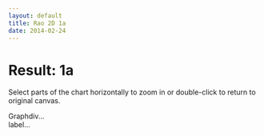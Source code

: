 ```yaml
---
layout: default
title: Rao 2D 1a
date: 2014-02-24
---
```


<script type="text/javascript" src="dygraph-combined.js"></script>

<div id="wrap">
<h1>Result: 1a</h1>
<div><p>Select parts of the chart horizontally to zoom in or double-click to return to original canvas.</p></div>
<div id="graphdiv" 
	class="chart" >
	<!--style="width:480px; height:500px;"-->
	Graphdiv...
</div>
<div id="labels">label...</div>

</div>
<script type="text/javascript">
  g2 = new Dygraph(
    document.getElementById("graphdiv"),
    "data1a.csv", // path to CSV file
    {
	//title: 'Predicted Damage Indexes for 36 bars truss structure',
	titleHeight:16,
	labels: ["step","01", "02", "03", "04", "05", "06", "07", "08", "09", "10","11"],
	width:540,
	height:420,
	delimiter:"\t",
	//'Damage Index':{axis:{}},
	xlabel:'Iteration',
	ylabel: 'Stiffness factor (BETA)',
	axes: {
		y: {
		valueFormatter: function(y) {return y.toPrecision(8) ;		},
		axisLabelFormatter: function(y) { return y.toPrecision(2) ;	}
		}
	},
	legend: 'always',
	strokeWidth:1,
	labelsSeparateLines:true,
	labelsDiv:document.getElementById("labels"),
	axisLabelFontSize:10,
	highlightSeriesOpts: {strokeWidth: 3,},


	}          // options
  );
</script>

